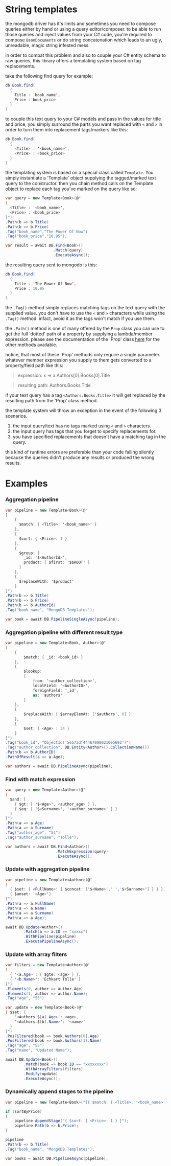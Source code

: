# String templates

the mongodb driver has it's limits and sometimes you need to compose queries either by hand or using a query editor/composer. to be able to run those queries and inject values from your C# code, you're required to compose `BsonDocuments` or do string concatenation which leads to an ugly, unreadable, magic string infested mess.

in order to combat this problem and also to couple your C# entity schema to raw queries, this library offers a templating system based on tag replacements.

take the following find query for example:

```java
db.Book.find(
  {
    Title : 'book_name',
    Price : book_price
  }
)
```

to couple this text query to your C# models and pass in the values for title and price, you simply surround the parts you want replaced with `<` and `>` in order to turn them into replacement tags/markers like this:

```java
db.Book.find(
  {
    <Title> : '<book_name>',
    <Price> : <book_price>
  }
)
```

the templating system is based on a special class called `Template`. You simply instantiate a 'Template' object supplying the tagged/marked text query to the constructor. then you chain method calls on the Template object to replace each tag you've marked on the query like so:

```csharp
var query = new Template<Book>(@"
{
  <Title> : '<book_name>',
  <Price> : <book_price>
}")
.Path(b => b.Title)    
.Path(b => b.Price)
.Tag("book_name","The Power Of Now")
.Tag("book_price","10.95");

var result = await DB.Find<Book>()
                     .Match(query)
                     .ExecuteAsync();
```

the resulting query sent to mongodb is this:

```java
db.Book.find(
  {
    Title : 'The Power Of Now',
    Price : 10.95
  }
)
```

the `.Tag()` method simply replaces matching tags on the text query with the supplied value. you don't have to use the `<` and `>` characters while using the `.Tag()` method. infact, avoid it as the tags won't match if you use them.

the `.Path()` method is one of many offered by the `Prop` class you can use to get the full 'dotted' path of a property by supplying a lambda/member expression. please see the documentation of the 'Prop' class [here](Extras-Prop.md) for the other methods available.

notice, that most of these 'Prop' methods only require a single parameter. whatever member expression you supply to them gets converted to a property/field path like this:

> expression: x => x.Authors[0].Books[0].Title

> resulting path: Authors.Books.Title

if your text query has a tag `<Authors.Books.Title>` it will get replaced by the resulting path from the 'Prop' class method.

the template system will throw an exception in the event of the following 3 scenarios.

1. the input query/text has no tags marked using `<` and `>` characters.
2. the input query has tags that you forget to specify replacements for.
3. you have specified replacements that doesn't have a matching tag in the query.

this kind of runtime errors are preferable than your code failing silently because the queries didn't produce any results or produced the wrong results.

# Examples

### Aggregation pipeline

```csharp
var pipeline = new Template<Book>(@"
[
    {
      $match: { <Title>: '<book_name>' }
    },
    {
      $sort: { <Price>: 1 }
    },
    {
      $group: {
        _id: '$<AuthorId>',
        product: { $first: '$$ROOT' }
      }
    },
    {
      $replaceWith: '$product'
    }
]")
.Path(b => b.Title)
.Path(b => b.Price)
.Path(b => b.AuthorId)
.Tag("book_name", "MongoDB Templates");

var book = await DB.PipelineSingleAsync(pipeline);
```

### Aggregation pipeline with different result type

```csharp
var pipeline = new Template<Book, Author>(@"
[
    {
        $match: { _id: <book_id> }
    },
    {
        $lookup: 
        {
            from: '<author_collection>',
            localField: '<AuthorID>',
            foreignField: '_id',
            as: 'authors'
        }
    },
    {
        $replaceWith: { $arrayElemAt: ['$authors', 0] }
    },
    {
        $set: { <Age> : 34 }
    }
]")
.Tag("book_id", "ObjectId('5e572df44467000021005692')")
.Tag("author_collection", DB.Entity<Author>().CollectionName())
.Path(b => b.AuthorID)
.PathOfResult(a => a.Age);

var authors = await DB.PipelineAsync(pipeline);
```

### Find with match expression

```csharp
var query = new Template<Author>(@"
{
  $and: [
    { $gt: [ '$<Age>', <author_age> ] },
    { $eq: [ '$<Surname>', '<author_surname>' ] }
  ]
}")
.Path(a => a.Age)
.Path(a => a.Surname)
.Tag("author_age", "54")
.Tag("author_surname", "Tolle");

var authors = await DB.Find<Author>()
                      .MatchExpression(query)
                      .ExecuteAsync();
```

### Update with aggregation pipeline

```csharp
var pipeline = new Template<Author>(@"
[
  { $set: { <FullName>: { $concat: ['$<Name>',' ','$<Surname>'] } } },
  { $unset: '<Age>'}
]")             
.Path(a => a.FullName)
.Path(a => a.Name)
.Path(a => a.Surname)
.Path(a => a.Age);

await DB.Update<Author>()
        .Match(a => a.ID == "xxxxx")
        .WithPipeline(pipeline)
        .ExecutePipelineAsync();
```

### Update with array filters

```csharp
var filters = new Template<Author>(@"
[
  { '<a.Age>': { $gte: <age> } },
  { '<b.Name>': 'Echkart Tolle' }
]")
.Elements(0, author => author.Age)
.Elements(1, author => author.Name);
.Tag("age", "55")        

var update = new Template<Book>(@"
{ $set: { 
    '<Authors.$[a].Age>': <age>,
    '<Authors.$[b].Name>': '<name>'
  } 
}")
.PosFiltered(book => book.Authors[0].Age)
.PosFiltered(book => book.Authors[1].Name)
.Tag("age", "55")
.Tag("name", "Updated Name");

await DB.Update<Book>()
        .Match(book => book.ID == "xxxxxxxx")
        .WithArrayFilters(filters)
        .Modify(update)
        .ExecuteAsync();
```

### Dynamically append stages to the pipeline

```csharp 
var pipeline = new Template<Book>("[{ $match: { <Title>: '<book_name>' }}]");

if (sortByPrice)
{
    pipeline.AppendStage("{ $sort: { <Price>: 1 } }");
    pipeline.Path(b => b.Price);
}

pipeline
.Path(b => b.Title)
.Tag("book_name", "MongoDB Templates");

var books = await DB.PipelineAsync(pipeline);
```